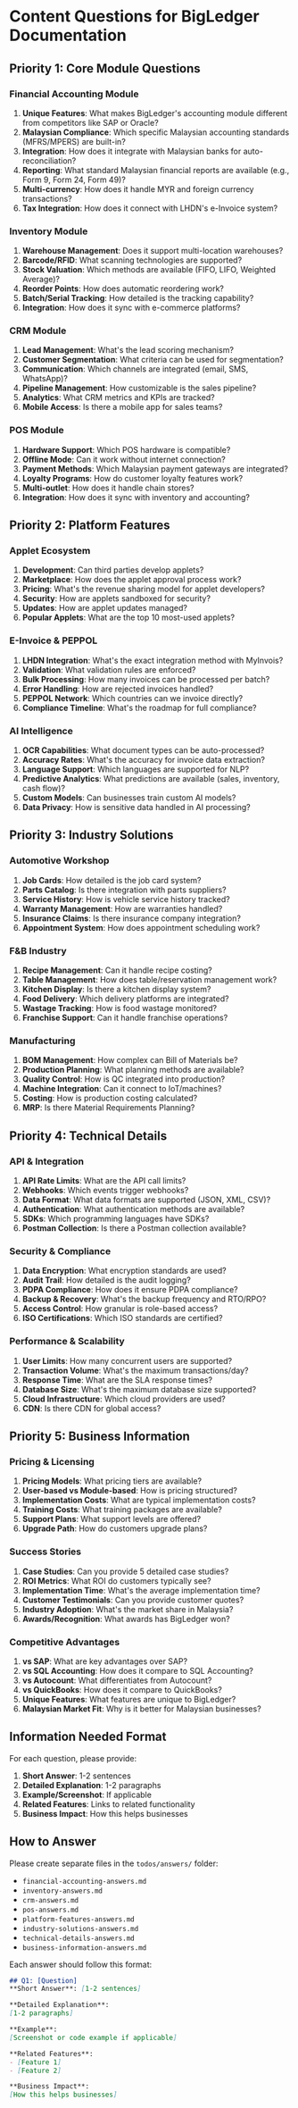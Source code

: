 # Content Questions for BigLedger Documentation

## Priority 1: Core Module Questions

### Financial Accounting Module
1. **Unique Features**: What makes BigLedger's accounting module different from competitors like SAP or Oracle?
2. **Malaysian Compliance**: Which specific Malaysian accounting standards (MFRS/MPERS) are built-in?
3. **Integration**: How does it integrate with Malaysian banks for auto-reconciliation?
4. **Reporting**: What standard Malaysian financial reports are available (e.g., Form 9, Form 24, Form 49)?
5. **Multi-currency**: How does it handle MYR and foreign currency transactions?
6. **Tax Integration**: How does it connect with LHDN's e-Invoice system?

### Inventory Module
1. **Warehouse Management**: Does it support multi-location warehouses?
2. **Barcode/RFID**: What scanning technologies are supported?
3. **Stock Valuation**: Which methods are available (FIFO, LIFO, Weighted Average)?
4. **Reorder Points**: How does automatic reordering work?
5. **Batch/Serial Tracking**: How detailed is the tracking capability?
6. **Integration**: How does it sync with e-commerce platforms?

### CRM Module
1. **Lead Management**: What's the lead scoring mechanism?
2. **Customer Segmentation**: What criteria can be used for segmentation?
3. **Communication**: Which channels are integrated (email, SMS, WhatsApp)?
4. **Pipeline Management**: How customizable is the sales pipeline?
5. **Analytics**: What CRM metrics and KPIs are tracked?
6. **Mobile Access**: Is there a mobile app for sales teams?

### POS Module
1. **Hardware Support**: Which POS hardware is compatible?
2. **Offline Mode**: Can it work without internet connection?
3. **Payment Methods**: Which Malaysian payment gateways are integrated?
4. **Loyalty Programs**: How do customer loyalty features work?
5. **Multi-outlet**: How does it handle chain stores?
6. **Integration**: How does it sync with inventory and accounting?

## Priority 2: Platform Features

### Applet Ecosystem
1. **Development**: Can third parties develop applets?
2. **Marketplace**: How does the applet approval process work?
3. **Pricing**: What's the revenue sharing model for applet developers?
4. **Security**: How are applets sandboxed for security?
5. **Updates**: How are applet updates managed?
6. **Popular Applets**: What are the top 10 most-used applets?

### E-Invoice & PEPPOL
1. **LHDN Integration**: What's the exact integration method with MyInvois?
2. **Validation**: What validation rules are enforced?
3. **Bulk Processing**: How many invoices can be processed per batch?
4. **Error Handling**: How are rejected invoices handled?
5. **PEPPOL Network**: Which countries can we invoice directly?
6. **Compliance Timeline**: What's the roadmap for full compliance?

### AI Intelligence
1. **OCR Capabilities**: What document types can be auto-processed?
2. **Accuracy Rates**: What's the accuracy for invoice data extraction?
3. **Language Support**: Which languages are supported for NLP?
4. **Predictive Analytics**: What predictions are available (sales, inventory, cash flow)?
5. **Custom Models**: Can businesses train custom AI models?
6. **Data Privacy**: How is sensitive data handled in AI processing?

## Priority 3: Industry Solutions

### Automotive Workshop
1. **Job Cards**: How detailed is the job card system?
2. **Parts Catalog**: Is there integration with parts suppliers?
3. **Service History**: How is vehicle service history tracked?
4. **Warranty Management**: How are warranties handled?
5. **Insurance Claims**: Is there insurance company integration?
6. **Appointment System**: How does appointment scheduling work?

### F&B Industry
1. **Recipe Management**: Can it handle recipe costing?
2. **Table Management**: How does table/reservation management work?
3. **Kitchen Display**: Is there a kitchen display system?
4. **Food Delivery**: Which delivery platforms are integrated?
5. **Wastage Tracking**: How is food wastage monitored?
6. **Franchise Support**: Can it handle franchise operations?

### Manufacturing
1. **BOM Management**: How complex can Bill of Materials be?
2. **Production Planning**: What planning methods are available?
3. **Quality Control**: How is QC integrated into production?
4. **Machine Integration**: Can it connect to IoT/machines?
5. **Costing**: How is production costing calculated?
6. **MRP**: Is there Material Requirements Planning?

## Priority 4: Technical Details

### API & Integration
1. **API Rate Limits**: What are the API call limits?
2. **Webhooks**: Which events trigger webhooks?
3. **Data Format**: What data formats are supported (JSON, XML, CSV)?
4. **Authentication**: What authentication methods are available?
5. **SDKs**: Which programming languages have SDKs?
6. **Postman Collection**: Is there a Postman collection available?

### Security & Compliance
1. **Data Encryption**: What encryption standards are used?
2. **Audit Trail**: How detailed is the audit logging?
3. **PDPA Compliance**: How does it ensure PDPA compliance?
4. **Backup & Recovery**: What's the backup frequency and RTO/RPO?
5. **Access Control**: How granular is role-based access?
6. **ISO Certifications**: Which ISO standards are certified?

### Performance & Scalability
1. **User Limits**: How many concurrent users are supported?
2. **Transaction Volume**: What's the maximum transactions/day?
3. **Response Time**: What are the SLA response times?
4. **Database Size**: What's the maximum database size supported?
5. **Cloud Infrastructure**: Which cloud providers are used?
6. **CDN**: Is there CDN for global access?

## Priority 5: Business Information

### Pricing & Licensing
1. **Pricing Models**: What pricing tiers are available?
2. **User-based vs Module-based**: How is pricing structured?
3. **Implementation Costs**: What are typical implementation costs?
4. **Training Costs**: What training packages are available?
5. **Support Plans**: What support levels are offered?
6. **Upgrade Path**: How do customers upgrade plans?

### Success Stories
1. **Case Studies**: Can you provide 5 detailed case studies?
2. **ROI Metrics**: What ROI do customers typically see?
3. **Implementation Time**: What's the average implementation time?
4. **Customer Testimonials**: Can you provide customer quotes?
5. **Industry Adoption**: What's the market share in Malaysia?
6. **Awards/Recognition**: What awards has BigLedger won?

### Competitive Advantages
1. **vs SAP**: What are key advantages over SAP?
2. **vs SQL Accounting**: How does it compare to SQL Accounting?
3. **vs Autocount**: What differentiates from Autocount?
4. **vs QuickBooks**: How does it compare to QuickBooks?
5. **Unique Features**: What features are unique to BigLedger?
6. **Malaysian Market Fit**: Why is it better for Malaysian businesses?

## Information Needed Format

For each question, please provide:
1. **Short Answer**: 1-2 sentences
2. **Detailed Explanation**: 1-2 paragraphs
3. **Example/Screenshot**: If applicable
4. **Related Features**: Links to related functionality
5. **Business Impact**: How this helps businesses

## How to Answer

Please create separate files in the `todos/answers/` folder:
- `financial-accounting-answers.md`
- `inventory-answers.md`
- `crm-answers.md`
- `pos-answers.md`
- `platform-features-answers.md`
- `industry-solutions-answers.md`
- `technical-details-answers.md`
- `business-information-answers.md`

Each answer should follow this format:
```markdown
## Q1: [Question]
**Short Answer**: [1-2 sentences]

**Detailed Explanation**: 
[1-2 paragraphs]

**Example**: 
[Screenshot or code example if applicable]

**Related Features**: 
- [Feature 1]
- [Feature 2]

**Business Impact**: 
[How this helps businesses]
```